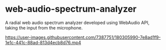 # web-audio-spectrum-analyzer
A radial web audio spectrum analyzer developed using WebAudio API, taking the input from the microphone.


https://user-images.githubusercontent.com/7387751/180305990-7e8ad1f9-1e1c-441c-88ad-813d4ecb8d76.mp4

